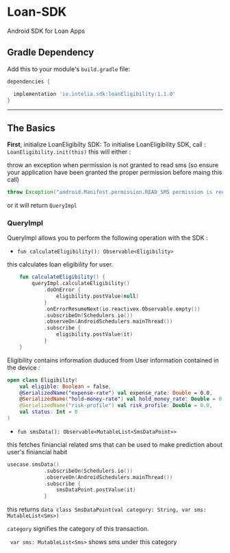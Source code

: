 # Loan-SDK
Android SDK for Loan Apps

## Gradle Dependency

Add this to your module's `build.gradle` file:

```gradle
dependencies {

  implementation 'io.intelia.sdk:loanEligibility:1.1.0'
}
```

---

## The Basics

**First**, initialize LoanEligibilty SDK:
To initialise LoanEligibility SDK, call : `LoanEligibility.init(this)`
this will either : 

throw an exception when permission is not granted to read sms (so ensure your application have been granted the proper permission before maing this call)

```java
throw Exception("android.Manifest.permission.READ_SMS permission is required")
```

or it will return `QueryImpl`

### QueryImpl

QueryImpl allows you to perform the following operation with the SDK :


* `fun calculateEligibility(): Observable<Eligibility>`

this calculates loan eligibility for user. 

```kotlin
    fun calculateEligibility() {
        queryImpl.calculateEligibility()
            .doOnError {
                eligibility.postValue(null)
            }
            .onErrorResumeNext(io.reactivex.Observable.empty())
            .subscribeOn(Schedulers.io())
            .observeOn(AndroidSchedulers.mainThread())
            .subscribe {
                eligibility.postValue(it)
            }
    }
```

Eligibility contains information duduced from User information contained in the device :

```kotlin
open class Eligibility(
    val eligible: Boolean = false,
    @SerializedName("expense-rate") val expense_rate: Double = 0.0,
    @SerializedName("hold-money-rate") val hold_money_rate: Double = 0.0,
    @SerializedName("risk-profile") val risk_profile: Double = 0.0,
    val status: Int = 0
)
```

* `fun smsData(): Observable<MutableList<SmsDataPoint>>`

this fetches finiancial related sms that can be used to make prediction about user's finiancial habit

```kotlin
usecase.smsData()
            .subscribeOn(Schedulers.io())
            .observeOn(AndroidSchedulers.mainThread())
            .subscribe {
                smsDataPoint.postValue(it)
            }
```
this returns `data class SmsDataPoint(val category: String, var sms: MutableList<Sms>)`

`category` signifies the category of this transaction.

` var sms: MutableList<Sms>` shows sms under this category
